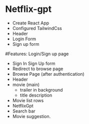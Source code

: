 # Netflix-gpt

- Create React App
- Configured TailwindCss
- Header
- Login Form
- Sign up form

#Features:
Login/Sign up page

- Sign In Sign Up form
- Redirect to browse page
- Browse Page (after authentication)
- Header
- movie (main)
  - trailer in background
  - title description
- Movie list rows
- NetflixGpt
- Search bar
- Movie suggestion.
